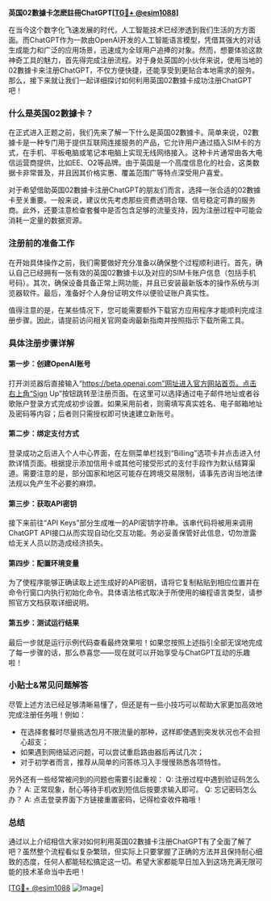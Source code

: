 **英国02數據卡怎麽註冊ChatGPT[[TG💪+ @esim1088](https://t.me/s/esim1088)]**

在当今这个数字化飞速发展的时代，人工智能技术已经渗透到我们生活的方方面面。而ChatGPT作为一款由OpenAI开发的人工智能语言模型，凭借其强大的对话生成能力和广泛的应用场景，迅速成为全球用户追捧的对象。然而，想要体验这款神奇工具的魅力，首先得完成注册流程。对于身处英国的小伙伴来说，使用当地的02數據卡来注册ChatGPT，不仅方便快捷，还能享受到更贴合本地需求的服务。那么，接下来就让我们一起详细探讨如何利用英国02數據卡成功注册ChatGPT吧！

### 什么是英国02數據卡？

在正式进入正题之前，我们先来了解一下什么是英国02數據卡。简单来说，02數據卡是一种专门用于提供互联网连接服务的产品，它允许用户通过插入SIM卡的方式，在手机、平板电脑或笔记本电脑上实现无线网络接入。这种卡片通常由各大电信运营商提供，比如EE、O2等品牌。由于英国是一个高度信息化的社会，这类数据卡非常普及，并且因其价格实惠、覆盖范围广等特点深受用户喜爱。

对于希望借助英国02數據卡注册ChatGPT的朋友们而言，选择一张合适的02數據卡至关重要。一般来说，建议优先考虑那些资费透明合理、信号稳定可靠的服务商。此外，还要注意检查套餐中是否包含足够的流量支持，因为注册过程中可能会消耗一定量的数据资源。

### 注册前的准备工作

在开始具体操作之前，我们需要做好充分准备以确保整个过程顺利进行。首先，确认自己已经拥有一张有效的英国02數據卡以及对应的SIM卡账户信息（包括手机号码）。其次，确保设备具备正常上网功能，并且已安装最新版本的操作系统与浏览器软件。最后，准备好个人身份证明文件以便验证账户真实性。

值得注意的是，在某些情况下，您可能需要额外下载官方应用程序才能顺利完成注册步骤。因此，请提前访问相关官网查询最新指南并按照指示下载所需工具。

### 具体注册步骤详解

#### 第一步：创建OpenAI账号
打开浏览器后直接输入“https://beta.openai.com”网址进入官方网站首页。点击右上角“Sign Up”按钮跳转至注册页面。在这里可以选择通过电子邮件地址或者谷歌账户登录方式完成初步设置。如果采用前者，则需填写真实姓名、电子邮箱地址及密码等内容；后者则只需授权即可快速建立新账号。

#### 第二步：绑定支付方式
登录成功之后进入个人中心界面，在左侧菜单栏找到“Billing”选项卡并点击进入付款详情页面。根据提示添加信用卡或其他可接受形式的支付手段作为默认结算渠道。需要注意的是，部分国家和地区可能存在跨境交易限制，请事先咨询当地法律法规以免产生不必要的麻烦。

#### 第三步：获取API密钥
接下来前往“API Keys”部分生成唯一的API密钥字符串。该串代码将被用来调用ChatGPT API接口从而实现自动化交互功能。务必妥善保管好此信息，切勿泄露给无关人员以防造成经济损失。

#### 第四步：配置环境变量
为了使程序能够正确读取上述生成好的API密钥，请将它复制粘贴到相应位置并在命令行窗口内执行初始化命令。具体语法格式取决于所使用的编程语言类型，请参照官方文档获取详细说明。

#### 第五步：测试运行结果
最后一步就是运行示例代码查看最终效果啦！如果您按照上述指引全部无误地完成了每一步骤的话，那么恭喜您——现在就可以开始享受与ChatGPT互动的乐趣啦！

### 小贴士&常见问题解答

尽管上述方法已经足够清晰易懂了，但还是有一些小技巧可以帮助大家更加高效地完成注册任务哦！例如：
- 在选择套餐时尽量挑选包月不限流量的那种，这样即使遇到突发状况也不会担心超支；
- 如果遇到网络延迟问题，可以尝试重启路由器后再试几次；
- 对于初学者而言，推荐从简单的问答练习入手慢慢熟悉各项特性。

另外还有一些经常被问到的问题也需要引起重视：
Q: 注册过程中遇到验证码怎么办？
A: 正常现象，耐心等待手机收到短信后按要求输入即可。
Q: 忘记密码怎么办？
A: 点击登录界面下方链接重置密码，记得检查收件箱哦！

### 总结

通过以上介绍相信大家对如何利用英国02數據卡注册ChatGPT有了全面了解了吧？虽然整个流程看似复杂繁琐，但实际上只要掌握了正确的方法并且保持耐心细致的态度，任何人都能轻松搞定这一切。希望大家都能早日加入到这场充满无限可能的技术革命当中去吧！

[[TG💪+ @esim1088](https://t.me/s/esim1088) ![Image](https://i.postimg.cc/4NQfJmqS/Snipaste-2025-05-13-00-14-12.png)]